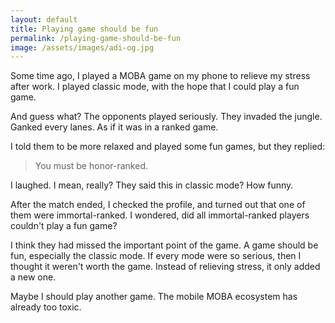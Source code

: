 ```yaml
---
layout: default
title: Playing game should be fun
permalink: /playing-game-should-be-fun
image: /assets/images/adi-og.jpg
---
```


Some time ago, I played a MOBA game on my phone to relieve my stress after work. I played classic mode, with the hope that I could play a fun game.

And guess what? The opponents played seriously. They invaded the jungle. Ganked every lanes. As if it was in a ranked game.

I told them to be more relaxed and played some fun games, but they replied:

> You must be honor-ranked.

I laughed. I mean, really? They said this in classic mode? How funny.

After the match ended, I checked the profile, and turned out that one of them were immortal-ranked. I wondered, did all immortal-ranked players couldn't play a fun game?

I think they had missed the important point of the game. A game should be fun, especially the classic mode. If every mode were so serious, then I thought it weren't worth the game. Instead of relieving stress, it only added a new one.

Maybe I should play another game. The mobile MOBA ecosystem has already too toxic.
